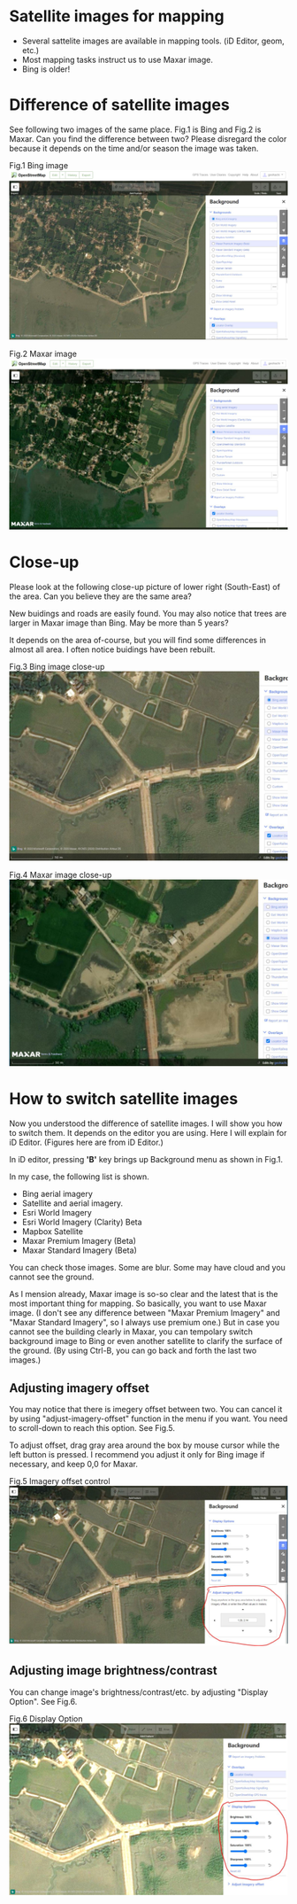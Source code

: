 # Satellite images for mapping

* Several sattelite images are available in mapping tools. (iD Editor, geom, etc.)
* Most mapping tasks instruct us to use Maxar image. 
* Bing is older!

# Difference of satellite images

See following two images of the same place. Fig.1 is Bing and Fig.2 is Maxar.
Can you find the difference between two?
Please disregard the color because it depends on the time and/or season the image was taken.

Fig.1 Bing image
![Bing1](/satellite/Bing1.JPG)

Fig.2 Maxar image
![Maxar1](/satellite/Maxar1.JPG)

# Close-up

Please look at the following close-up picture of lower right (South-East) of the area.
Can you believe they are the same area?

New buidings and roads are easily found.
You may also notice that trees are larger in Maxar image than Bing. May be more than 5 years?

It depends on the area of-course, but you will find some differences in almost all area.
I often notice buidings have been rebuilt.

Fig.3 Bing image close-up
![Bing2](/satellite/Bing2.JPG)

Fig.4 Maxar image close-up
![Maxar2](/satellite/Maxar2.JPG)

# How to switch satellite images
Now you understood the difference of satellite images.
I will show you how to switch them.
It depends on the editor you are using.
Here I will explain for iD Editor. (Figures here are from iD Editor.)

In iD editor, pressing **'B'** key brings up Background menu as shown in Fig.1.

In my case, the following list is shown.
* Bing aerial imagery
* Satellite and aerial imagery.
* Esri World Imagery
* Esri World Imagery (Clarity) Beta
* Mapbox Satellite
* Maxar Premium Imagery (Beta)
* Maxar Standard Imagery (Beta)

You can check those images.
Some are blur. Some may have cloud and you cannot see the ground.

As I mension already, Maxar image is so-so clear and the latest that is the most important thing for mapping.
So basically, you want to use Maxar image.
(I don't see any difference between "Maxar Premium Imagery" and "Maxar Standard Imagery", so I always use premium one.)
But in case you cannot see the building clearly in Maxar, you can tempolary switch background image to Bing or even another satellite to clarify the surface of the ground. (By using Ctrl-B, you can go back and forth the last two images.)

## Adjusting imagery offset
You may notice that there is imegery offset between two.
You can cancel it by using "adjust-imagery-offset" function in the menu if you want.
You need to scroll-down to reach this option. See Fig.5.

To adjust offset, drag gray area around the box by mouse cursor while the left button is pressed.
I recommend you adjust it only for Bing image if necessary, and keep 0,0 for Maxar.

Fig.5 Imagery offset control
![ImageryOffsetControl](/satellite/adjust-imagery-offset.JPG)

## Adjusting image brightness/contrast
You can change image's brightness/contrast/etc. by adjusting "Display Option".
See Fig.6.

Fig.6 Display Option
![DisplayOption](/satellite/display_option.JPG)




